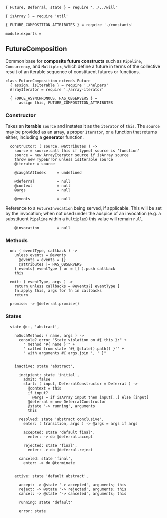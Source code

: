     { Future, Deferral, state } = require '../../will'

    { isArray } = require 'util'

    { FUTURE_COMPOSITION_ATTRIBUTES } = require './constants'

    module.exports =



## FutureComposition

Common base for **composite future constructs** such as `Pipeline`,
`Concurrency`, and `Multiplex`, which define a future in terms of the
collective result of an iterable sequence of constituent futures or functions.

    class FutureComposition extends Future
      { assign, isIterable } = require './helpers'
      ArrayIterator = require './array-iterator'

      { FORCE_ASYNCHRONOUS, HAS_OBSERVERS } =
          assign this, FUTURE_COMPOSITION_ATTRIBUTES


### Constructor

Takes an **iterable** `source` and instates it as the `iterator` of `this`.
The `source` may be provided as an array, a proper `Iterator`, or a function
that returns either, including a **generator** function.

      constructor: ( source, @attributes ) ->
        source = source.call this if typeof source is 'function'
        source = new ArrayIterator source if isArray source
        throw new TypeError unless isIterable source
        @iterator = source

        @caughtAtIndex     = undefined

        @deferral          = null
        @context           = null
        @args              = null

        @events            = null

Reference to a `FutureInvocation` being served, if applicable. This will be
set by the invocation; when not used under the auspice of an invocation (e.g. a
substituent `Pipeline` within a `Multiplex`) this value will remain `null`.

        @invocation        = null



### Methods

      on: ( eventType, callback ) ->
        unless events = @events
          @events = events = {}
          @attributes |= HAS_OBSERVERS
        ( events[ eventType ] or = [] ).push callback
        this

      emit: ( eventType, args ) ->
        return unless callbacks = @events?[ eventType ]
        fn.apply this, args for fn in callbacks
        return

      promise: -> @deferral.promise()



### States

      state @::, 'abstract',

        noSuchMethod: ( name, args ) ->
          console?.error "State violation on #{ this }:" +
            " method '#{ name }'" +
            " called from state '#{ @state().path() }'" +
            " with arguments #{ args.join ', ' }"


        inactive: state 'abstract',

          incipient: state 'initial',
            admit: false
            start: ( input, DeferralConstructor = Deferral ) ->
              @context = this
              if input?
                @args = if isArray input then input[..] else [input]
              @deferral = new DeferralConstructor
              @state '-> running', arguments
              this

          resolved: state 'abstract conclusive',
            enter: ( transition, args ) -> @args = args if args

            accepted: state 'default final',
              enter: -> do @deferral.accept

            rejected: state 'final',
              enter: -> do @deferral.reject

          canceled: state 'final',
            enter: -> do @terminate


        active: state 'default abstract',

          accept: -> @state '-> accepted', arguments; this
          reject: -> @state '-> rejected', arguments; this
          cancel: -> @state '-> canceled', arguments; this

          running: state 'default'

          error: state
